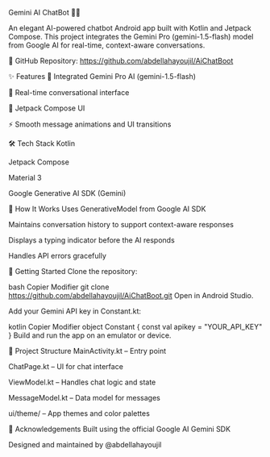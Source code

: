 Gemini AI ChatBot 🤖✨

An elegant AI-powered chatbot Android app built with Kotlin and Jetpack Compose. This project integrates the Gemini Pro (gemini-1.5-flash) model from Google AI for real-time, context-aware conversations.

🔗 GitHub Repository: https://github.com/abdellahayoujil/AiChatBoot

✨ Features
🔮 Integrated Gemini Pro AI (gemini-1.5-flash)

💬 Real-time conversational interface

🎨 Jetpack Compose UI

⚡ Smooth message animations and UI transitions

🛠 Tech Stack
Kotlin

Jetpack Compose

Material 3

Google Generative AI SDK (Gemini)

🧠 How It Works
Uses GenerativeModel from Google AI SDK

Maintains conversation history to support context-aware responses

Displays a typing indicator before the AI responds

Handles API errors gracefully

🚀 Getting Started
Clone the repository:

bash
Copier
Modifier
git clone https://github.com/abdellahayoujil/AiChatBoot.git
Open in Android Studio.

Add your Gemini API key in Constant.kt:

kotlin
Copier
Modifier
object Constant {
    const val apikey = "YOUR_API_KEY"
}
Build and run the app on an emulator or device.

📁 Project Structure
MainActivity.kt – Entry point

ChatPage.kt – UI for chat interface

ViewModel.kt – Handles chat logic and state

MessageModel.kt – Data model for messages

ui/theme/ – App themes and color palettes

🙌 Acknowledgements
Built using the official Google AI Gemini SDK

Designed and maintained by @abdellahayoujil

